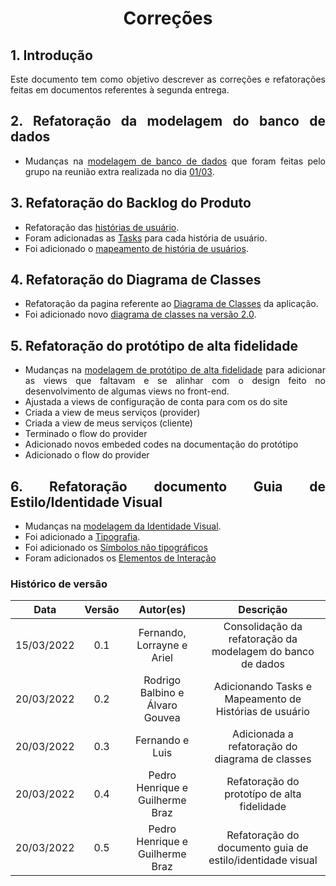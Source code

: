 # <center> Correções

<div align="justify">

## 1. Introdução

Este documento tem como objetivo descrever as correções e refatorações feitas em documentos referentes à segunda entrega.

## 2. Refatoração da modelagem do banco de dados

- Mudanças na [modelagem de banco de dados](./pages/modelagem/modelagemBanco.md) que foram feitas pelo grupo na reunião extra realizada no dia [01/03](./pages/sprints/sprint6/sprint_planning.md?id=observações).


## 3. Refatoração do Backlog do Produto

- Refatoração das [histórias de usuário](./pages/modelagem/backlogPriorizado.md#_5-histórias-de-usuário).
- Foram adicionadas as [Tasks](./pages/modelagem/backlogPriorizado.md#_6-tarefas) para cada história de usuário.
- Foi adicionado o [mapeamento de história de usuários](./pages/modelagem/backlogPriorizado.md#_8-mapeamento-das-histórias-de-usuário).

## 4. Refatoração do Diagrama de Classes

- Refatoração da pagina referente ao [Diagrama de Classes](./pages/modelagem/diagramaDeClasses.md) da aplicação.
- Foi adicionado novo [diagrama de classes na versão 2.0](./pages/modelagem/diagramaDeClasses.md#_3-diagrama-de-classes-v20).
## 5. Refatoração do protótipo de alta fidelidade

- Mudanças na [modelagem de protótipo de alta fidelidade](./pages/modelagem/prototipoAlta.md) para adicionar as views que faltavam e se alinhar com o design feito no desenvolvimento de algumas views no front-end.
- Ajustada a views de configuração de conta para com os do site
- Criada a view de meus serviços (provider)
- Criada a view de meus serviços (cliente)
- Terminado o flow do provider
- Adicionado novos embeded codes na documentação do protótipo
- Adicionado o flow do provider

## 6. Refatoração documento Guia de Estilo/Identidade Visual

- Mudanças na [modelagem da Identidade Visual](./pages/base/GuiaEstilo.md). 
- Foi adicionado a [Tipografia](./pages/base/GuiaEstilo.md#3.tipografia).
- Foi adicionado os [Símbolos não tipográficos](./pages/base/GuiaEstilo.md)
- Foram adicionados os [Elementos de Interação](./pages/base/GuiaEstilo.md)
### Histórico de versão

|    Data    | Versão |            Autor(es)            |                         Descrição                          |
| :--------: | :----: | :-----------------------------: | :--------------------------------------------------------: |
| 15/03/2022 |  0.1   |   Fernando, Lorrayne e Ariel    | Consolidação da refatoração da modelagem do banco de dados |
| 20/03/2022 |  0.2   | Rodrigo Balbino e Álvaro Gouvea |   Adicionando Tasks e Mapeamento de Histórias de usuário   |
| 20/03/2022 |  0.3   | Fernando e Luis |   Adicionada a refatoração do diagrama de classes   |
| 20/03/2022 |  0.4   | Pedro Henrique e Guilherme Braz |  Refatoração do prototípo de alta fidelidade                |
| 20/03/2022 |  0.5   | Pedro Henrique e Guilherme Braz |  Refatoração do documento guia de estilo/identidade visual |